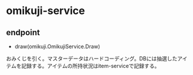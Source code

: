 # omikuji-service

## endpoint

- draw(omikuji.OmikujiService.Draw)

おみくじを引く。マスターデータはハードコーディング。DBには抽選したアイテムを記録する。アイテムの所持状況はitem-serviceで記録する。

